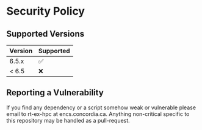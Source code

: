 # Security Policy

## Supported Versions

| Version | Supported          |
| ------- | ------------------ |
| 6.5.x   | :white_check_mark: |
| < 6.5   | :x:                |

## Reporting a Vulnerability

If you find any dependency or a script somehow weak or vulnerable
please email to rt-ex-hpc at encs.concordia.ca. Anything non-critical
specific to this repository may be handled as a pull-request.
